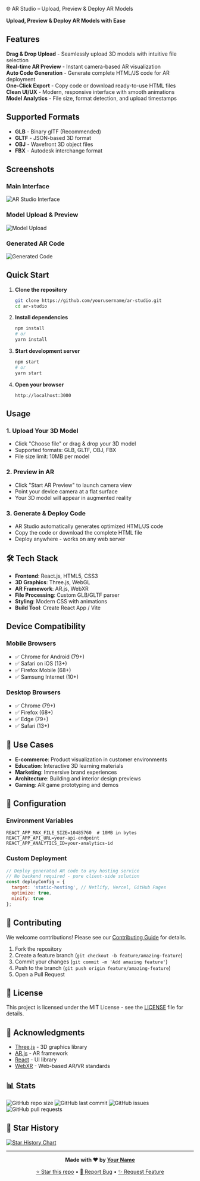 🌐 AR Studio – Upload, Preview & Deploy AR Models

**Upload, Preview & Deploy AR Models with Ease**

##  Features

**Drag & Drop Upload** - Seamlessly upload 3D models with intuitive file selection  
**Real-time AR Preview** - Instant camera-based AR visualization  
**Auto Code Generation** - Generate complete HTML/JS code for AR deployment  
**One-Click Export** - Copy code or download ready-to-use HTML files  
**Clean UI/UX** - Modern, responsive interface with smooth animations  
**Model Analytics** - File size, format detection, and upload timestamps  

## Supported Formats

- **GLB** - Binary glTF (Recommended)
- **GLTF** - JSON-based 3D format
- **OBJ** - Wavefront 3D object files
- **FBX** - Autodesk interchange format

##  Screenshots

### Main Interface
![AR Studio Interface](https://github.com/vedansh-malik/AR-Studio/blob/b7af6d764ba7a9da827f5fa89b9b12c9222570c0/Screenshot%202025-08-26%20000139.png)

### Model Upload & Preview
![Model Upload](https://github.com/vedansh-malik/AR-Studio/blob/b3d50716f2b94b4dd95d074c7614eb7be9519b60/Screenshot%202025-08-26%20000209.png)

### Generated AR Code
![Generated Code](https://github.com/vedansh-malik/AR-Studio/blob/b3d50716f2b94b4dd95d074c7614eb7be9519b60/Screenshot%202025-08-26%20000346.png)

##  Quick Start

1. **Clone the repository**
   ```bash
   git clone https://github.com/yourusername/ar-studio.git
   cd ar-studio
   ```

2. **Install dependencies**
   ```bash
   npm install
   # or
   yarn install
   ```

3. **Start development server**
   ```bash
   npm start
   # or
   yarn start
   ```

4. **Open your browser**
   ```
   http://localhost:3000
   ```

##  Usage

### 1. Upload Your 3D Model
- Click "Choose file" or drag & drop your 3D model
- Supported formats: GLB, GLTF, OBJ, FBX
- File size limit: 10MB per model

### 2. Preview in AR
- Click "Start AR Preview" to launch camera view
- Point your device camera at a flat surface
- Your 3D model will appear in augmented reality

### 3. Generate & Deploy Code
- AR Studio automatically generates optimized HTML/JS code
- Copy the code or download the complete HTML file
- Deploy anywhere - works on any web server

## 🛠️ Tech Stack

- **Frontend**: React.js, HTML5, CSS3
- **3D Graphics**: Three.js, WebGL
- **AR Framework**: AR.js, WebXR
- **File Processing**: Custom GLB/GLTF parser
- **Styling**: Modern CSS with animations
- **Build Tool**: Create React App / Vite

##  Device Compatibility

### Mobile Browsers
- ✅ Chrome for Android (79+)
- ✅ Safari on iOS (13+)
- ✅ Firefox Mobile (68+)
- ✅ Samsung Internet (10+)

### Desktop Browsers
- ✅ Chrome (79+)
- ✅ Firefox (68+)
- ✅ Edge (79+)
- ✅ Safari (13+)

## 🎯 Use Cases

- **E-commerce**: Product visualization in customer environments
- **Education**: Interactive 3D learning materials
- **Marketing**: Immersive brand experiences
- **Architecture**: Building and interior design previews
- **Gaming**: AR game prototyping and demos

## 🔧 Configuration

### Environment Variables
```env
REACT_APP_MAX_FILE_SIZE=10485760  # 10MB in bytes
REACT_APP_API_URL=your-api-endpoint
REACT_APP_ANALYTICS_ID=your-analytics-id
```

### Custom Deployment
```javascript
// Deploy generated AR code to any hosting service
// No backend required - pure client-side solution
const deployConfig = {
  target: 'static-hosting', // Netlify, Vercel, GitHub Pages
  optimize: true,
  minify: true
};
```

## 🤝 Contributing

We welcome contributions! Please see our [Contributing Guide](CONTRIBUTING.md) for details.

1. Fork the repository
2. Create a feature branch (`git checkout -b feature/amazing-feature`)
3. Commit your changes (`git commit -m 'Add amazing feature'`)
4. Push to the branch (`git push origin feature/amazing-feature`)
5. Open a Pull Request

## 📝 License

This project is licensed under the MIT License - see the [LICENSE](LICENSE) file for details.

## 🙏 Acknowledgments

- [Three.js](https://threejs.org/) - 3D graphics library
- [AR.js](https://ar-js-org.github.io/AR.js-Docs/) - AR framework
- [React](https://reactjs.org/) - UI library
- [WebXR](https://immersiveweb.dev/) - Web-based AR/VR standards

## 📊 Stats

![GitHub repo size](https://img.shields.io/github/repo-size/yourusername/ar-studio)
![GitHub last commit](https://img.shields.io/github/last-commit/yourusername/ar-studio)
![GitHub issues](https://img.shields.io/github/issues/yourusername/ar-studio)
![GitHub pull requests](https://img.shields.io/github/issues-pr/yourusername/ar-studio)

## 🌟 Star History

[![Star History Chart](https://api.star-history.com/svg?repos=yourusername/ar-studio&type=Date)](https://star-history.com/#vedansh-malik/ar-studio&Date)

---

<div align="center">

**Made with ❤️ by [Your Name](https://github.com/yourusername)**

[⭐ Star this repo](https://github.com/yourusername/ar-studio) • [🐛 Report Bug](https://github.com/yourusername/ar-studio/issues) • [✨ Request Feature](https://github.com/yourusername/ar-studio/issues)

</div>
